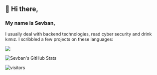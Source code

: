 ##  👋 Hi there,
### My name is Sevban,
I usually deal with backend technologies, read cyber security and drink kımız.
I scribbled a few projects on these languages:

<img align="center" src="https://github-readme-stats.vercel.app/api/top-langs/?username=svbnbyrk&layout=compact&theme=tokyonight" />


![Sevban's GitHub Stats](https://github-readme-stats.vercel.app/api?username=svbnbyrk&show_icons=true&theme=tokyonight)


![visitors](https://img.shields.io/badge/dynamic/json?color=informational&label=visitor%20count&query=value&url=https%3A%2F%2Fapi.countapi.xyz%2Fhit%2Fsvbnbyrk.svbnbyrk%2Freadme)
